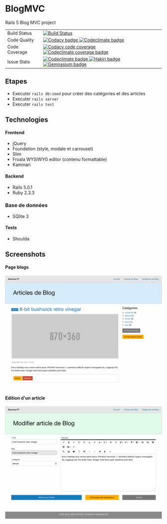 # BlogMVC
Rails 5 Blog MVC project

<table>
  <tr>
    <td>Build Status</td>
    <td>
      <a href="https://travis-ci.org/anthony-robin/BlogMVC">
        <img src="https://travis-ci.org/anthony-robin/BlogMVC.svg?branch=master" alt="Build Status" />
      </a>
    </td>
  </tr>
  <tr>
    <td>Code Quality</td>
    <td>
      <a href="https://www.codacy.com/app/anthony-robin/BlogMVC">
        <img src="https://api.codacy.com/project/badge/Grade/cb283cd5c4eb463f9f56a1a2bb0aa59e" alt="Codacy badge" />
      </a>
      <a href="https://codeclimate.com/github/anthony-robin/BlogMVC">
        <img src="https://codeclimate.com/github/anthony-robin/BlogMVC/badges/gpa.svg" alt="Codeclimate badge" />
      </a>
    </td>
  </tr>
  <tr>
    <td>Code Coverage</td>
    <td>
      <a href="https://www.codacy.com/app/anthony-robin/BlogMVC">
        <img src="https://api.codacy.com/project/badge/Coverage/cb283cd5c4eb463f9f56a1a2bb0aa59e" alt="Codacy code coverage" />
      </a>
      <a href="https://codeclimate.com/github/anthony-robin/BlogMVC/coverage">
        <img src="https://codeclimate.com/github/anthony-robin/BlogMVC/badges/coverage.svg" alt="Codeclimate coverage badge" />
      </a>
    </td>
  </tr>
  <tr>
    <td>Issue Stats</td>
    <td>
      <a href="https://codeclimate.com/github/anthony-robin/BlogMVC">
        <img src="https://codeclimate.com/github/anthony-robin/BlogMVC/badges/issue_count.svg" alt="Codeclimate badge" />
      </a>
      <a href="https://hakiri.io/github/anthony-robin/BlogMVC/master">
        <img src="https://hakiri.io/github/anthony-robin/BlogMVC/master.svg" alt="Hakiri badge" />
      </a>
      <a href="https://gemnasium.com/github.com/anthony-robin/BlogMVC">
        <img src="https://gemnasium.com/badges/github.com/anthony-robin/BlogMVC.svg" alt="Gemnasium badge" />
      </a>
    </td>
  </tr>
</table>

## Etapes
- Executer `rails db:seed` pour créer des catégories et des articles
- Executer `rails server`
- Executer `rails test`

## Technologies
#### Frontend
- jQuery
- Foundation (style, modale et carrousel)
- Slim
- Froala WYSIWYG editor (contenu formattable)
- Kaminari

#### Backend
- Rails 5.0.1
- Ruby 2.3.3

### Base de données
- SQlite 3

#### Tests
- Shoulda

## Screenshots
#### Page blogs
![Page Blog](vendor/assets/images/blogs.png)

#### Edition d'un article
![Edit Blog](vendor/assets/images/blog_edit.png)
